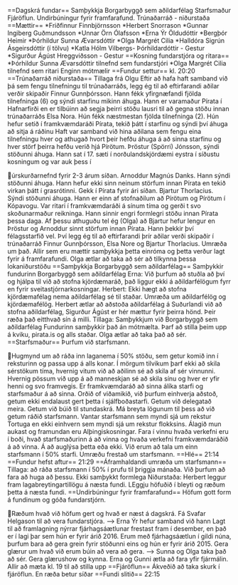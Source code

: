 ==Dagskrá fundar==
Samþykkja Borgarbyggð sem aðildarfélag
Starfsmaður
Fjáröflun.
Undirbúningur fyrir framfarafund.
Trúnaðarráð - niðurstaða
==Mættir==
*Friðfinnur Finnbjörnsson
*Herbert Snorrason
*Gunnar Ingiberg Guðmundsson
*Unnar Örn Ólafsson
*Erna Ýr Öldudóttir
*Bergþór Heimir
*Þórhildur Sunna Ævarsdóttir
*Olga Margrét Cilia
*Halldóra Sigrún Ásgeirsdóttir (í tölvu)
*Katla Hólm Vilbergs- Þórhildardóttir - Gestur
*Sigurður Ágúst Hreggviðsson - Gestur
==Kosning fundarstjóra og ritara==
*Þórhildur Sunna Ævarsdóttir tilnefnd sem fundarstjóri
*Olga Margrét Cilia tilnefnd sem ritari
Enginn mótmælir
==Fundur settur==
kl. 20:20
==Trúnaðarráð niðurstaða==
Tillaga frá Olgu
Eftir að hafa haft samband við þá sem fengu tilnefningu til
trúnaðarráðs, legg ég til að eftirfarandi aðilar verðir skipaðir
Finnur Gunnþórsson. Hann fékk yfirgnæfandi fjölda tilnefninga (6) og
sýndi starfinu mikinn áhuga. Hann er varamaður Pírata í Hafnarfirði
en er tilbúinn að segja þeirri stöðu lausri til að gegna stöðu innan
trúnaðarráðs
Elsa Nora. Hún fékk næstmestan fjölda tilnefninga (2). Hún hefur
setið í framkvæmdaráði Pírata, tekið þátt í starfinu og sýndi því
áhuga að sitja á ráðinu
Haft var samband við hina aðilana sem fengu eina tilnefningu hver og
athugað hvort þeir hefðu áhuga á að sinna starfinu og hver störf
þeirra hefðu verið hjá Pírötum.
Þröstur (Spörri) Jónsson, sýndi stöðunni áhuga. Hann sat í 17. sæti
í norðulandskjördæmi eystra í síðustu kosningum og var auk þess í

úrskurðarnefnd fyrir 2-3 árum síðan.
Arnoddur Magnús Danks. Hann sýndi stöðunni áhuga. Hann hefur ekki
sinn neinum störfum innan Pírata en tekið virkan þátt í grasrótinni.
Gekk í Pírata fyrir ári síðan.
Bjartur Thorlacius. Sýndi stöðunni áhuga. Hann er einn af
stofnaðilum að Pírötum og Pírötum í Kópavogu. Var ritari í
framkvæmdaráði á sínum tíma og gerði t svo skoðunarmaður reikninga.
Hann sinnir engri formlegri stöðu innan Pírata þessa daga.
Af þessu athuguðu tel ég (Olga) að Bjartur hefur lengur en Þröstur
og Arnoddur sinnt störfum innan Pírata. Hann þekkir því
félagsstarfið vel.
Því legg ég til að eftirfarandi þrír aðilar verði skipaðir í
trúnaðarráð
Finnur Gunnþórsson, Elsa Nore og Bjartur Thorlacius.
Umræða um það.
Allir sem eru mættir samþykkja þetta einróma og þetta verður lagt
fyrir á framfarafundi.
Olga ætlar að taka að sér að tilkynna þessa lokaniðurstöðu
==Samþykkja Borgarbyggð sem aðildarfélag==
Samþykkir fundurinn Borgarbyggð sem aðildarfélag
Erna: Við þurfum að stuðla að því og hjálpa til við að stofna
kjördæmaráð, það liggur ekki á aðildarfélögum fyrr en fyrir
sveitastjórnarkosningar.
Herbert: Ekki hægt að stofna kjördæmafélag nema aðildarfélag sé til
staðar.
Umræða um aðildarfélög og kjördæmafélög.
Herbert ætlar að aðstoða aðildarfélag á Suðurlandi við að stofna
aðildarfélag, Sigurður Ágúst er hér mættur fyrir þeirra hönd. Þeir
ræða það eitthvað sín á milli.
Tillaga: Samþykkjum við Borgarbyggð sem aðildarfélag
Fundurinn samþykkir það án mótmælta.
Þarf að stilla þeim upp á kviku, pirata.is og alls staðar. Olga
ætlar að taka það að sér.
==Starfsmaður==
Þurfum við starfsmann.

Hugmynd um að ráða inn laganema í 50% stöðu, sem getur komið inn í
reksturinn og passa upp á alls konar.
Í mörgum tilvikum þarf ekki að skila sérstökum tíma, hvernig vitum
við að aðilinn sé að skila af sér vinnunni.
Hvernig pössum við upp á að manneskjan sé að skila sínu og hver er
yfir henni og svo framvegis.
Er framkvæmdaráð að sinna álíka starfi og starfsmaður á að sinna.
Orðið of viðamikið, við þurfum einhverja aðstoð, getum ekki
endalaust gert þetta í sjálfboðastarfi.
Getum við delegatað meira.
Getum við búið til stundaskrá. Má breyta lögunum til þess að við
getum ráðið starfsmann.
Vantar starfsmann sem myndi sjá um rekstur Tortuga en ekki einhvern
sem myndi sjá um rekstur flokksins.
Álagið mun aukast og framundan eru Alþingiskosningar.
Fara í vinnu hvaða verkefni eru í boði, hvað starfsmaðurinn á að
vinna og hvaða verkefni framkvæmdaráðið á að vinna.
Á að auglýsa þetta eða ekki.
Við erum að tala um einn starfsmann í 50% starfi.
Umræðu frestað um starfsmann.
==Hlé==
21:14
==Fundur hefst aftur==
21:29
==Áframhaldandi umræða um starfsmann==
Tillaga: að ráða starfsmann í 50% í prufu til þriggja mánaða. Við
þurfum að fara að huga að þessu. Ekki samþykkt formlega
Niðurstaða: Herbert leggur fram lagabreytingartillögu á næsta fundi.
LEggju höfuðið í bleyti og ræðum þetta á næsta fundi.
==Undirbúningur fyrir framfarafund==
Höfum gott form á fundinum og góða fundarstjórn.

Ræðum hvað við höfum gert og hvað er næst á dagskrá.
Fá Svafar Helgason til að vera fundarstjóra. --> Erna Ýr hefur
samband við hann
Lagt til að framlagning nýrrar fjárhagsáætlunar frestast fram í
desember, en það er í lagi þar sem hún er fyrir árið 2016. Erum með
fjárhagsáætlun í gildi núna, þurfum bara að gera grein fyrir
stöðunni eins og hún er fyrir árið 2015.
Gera glærur um hvað við erum búin að vera að gera. --> Sunna og Olga
taka það að sér. Gera glærushow og kynna.
Erna og Gunni ætla að fara yfir fjármálin.
Allir að mæta kl. 19 til að stilla upp
==Fjáröflun==
Ákveðið að taka skurk í fjáröflun.
En ræða betur síðar
==Fundi slitið==
22:15

